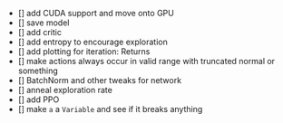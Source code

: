 -   [] add CUDA support and move onto GPU
-   [] save model
-   [] add critic
-   [] add entropy to encourage exploration
-   [] add plotting for iteration: Returns
-   [] make actions always occur in valid range with truncated normal
    or something
-   [] BatchNorm and other tweaks for network
-   [] anneal exploration rate
-   [] add PPO
-   [] make `a` a `Variable` and see if it breaks anything
